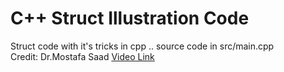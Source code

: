 # C++ Struct Illustration Code

Struct code with it's tricks in cpp .. source code in src/main.cpp <br/>
Credit: Dr.Mostafa Saad [Video Link](URL "https://www.youtube.com/watch?v=doJxSoTw1Nw")
